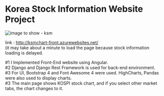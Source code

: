 # Korea Stock Information Website Project

![image to show - ksm](https://user-images.githubusercontent.com/43053791/156300622-de6cdeed-9353-4936-bc89-cdba4553d4fd.PNG)

link : http://ksmchart-front.azurewebsites.net/<br>
(it may take about a minute to load the page because stock information loading is delayed.

#1 I Implemented Front-End website using Angular.<br>
#2 Django and Django Rest Framework is used for back-end environment.<br>
#3 For UI, Bootstrap 4 and Font Awesome 4 were used. HighCharts, Pandas were also used to display charts.<br>
#3 The main page shows KOSPI stock chart, and if you select other market tabs, the chart changes to it.<br>
